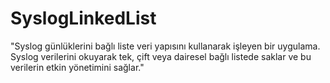 # SyslogLinkedList
"Syslog günlüklerini bağlı liste veri yapısını kullanarak işleyen bir uygulama. Syslog verilerini okuyarak tek, çift veya dairesel bağlı listede saklar ve bu verilerin etkin yönetimini sağlar."
